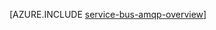 <properties 
	pageTitle="Información general sobre AMQP para el Bus de servicio - Azure" 
	description="Obtenga información acerca de cómo utilizar Advanced Message Queuing Protocol (AMQP) 1.0 en Azure." 
	services="service-bus" 
	documentationCenter=".net" 
	authors="sethmanheim" 
	manager="timlt" 
	editor="mattshel"/>

<tags 
	ms.service="service-bus" 
	ms.workload="tbd" 
	ms.tgt_pltfrm="na" 
	ms.devlang="multiple" 
	ms.topic="article" 
	ms.date="02/11/2015" 
	ms.author="sethm"/>




[AZURE.INCLUDE [service-bus-amqp-overview](../../includes/service-bus-amqp-overview.md)]
 